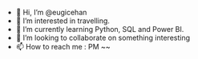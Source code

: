 - 👋 Hi, I’m @eugicehan
- 👀 I’m interested in travelling.
- 🌱 I’m currently learning Python, SQL and Power BI.
- 💞️ I’m looking to collaborate on something interesting
- 📫 How to reach me : PM ~~

<!---
eugicehan/eugicehan is a ✨ special ✨ repository because its `README.md` (this file) appears on your GitHub profile.
You can click the Preview link to take a look at your changes.
--->
